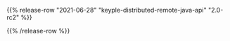 {{% release-row "2021-06-28" "keyple-distributed-remote-java-api" "2.0-rc2" %}} 

{{% /release-row %}}
